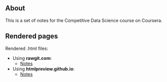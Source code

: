 ## About

This is a set of notes for the Competitive Data Science course on Coursera. 

## Rendered pages

Rendered .html files:

- Using **rawgit.com**:
	- [Notes](https://rawgit.com/dbolotov/comp_data_sci_notes/master/comp_data_sci_notes.html)
- Using **htmlpreview.github.io**:
	- [Notes](https://htmlpreview.github.io/?https://github.com/dbolotov/comp_data_sci_notes/blob/master/comp_data_sci_notes.html)
